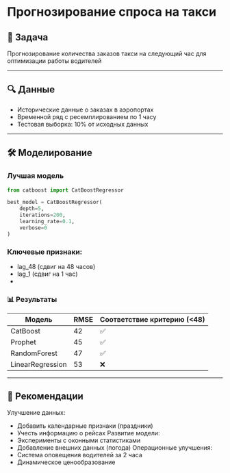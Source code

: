 # Прогнозирование спроса на такси

## 🚖 Задача
Прогнозирование количества заказов такси на следующий час для оптимизации работы водителей

----

## 🔍 Данные
- Исторические данные о заказах в аэропортах
- Временной ряд с ресемплированием по 1 часу
- Тестовая выборка: 10% от исходных данных

----

## 🛠️ Моделирование

### Лучшая модель
```python
from catboost import CatBoostRegressor

best_model = CatBoostRegressor(
    depth=5,
    iterations=200,
    learning_rate=0.1,
    verbose=0
)
```
### Ключевые признаки:
 - lag_48 (сдвиг на 48 часов)
 - lag_1 (сдвиг на 1 час)
 - 
### 📊 Результаты
| Модель |	RMSE |	Соответствие критерию (<48) |
|---------|----------|-------------------|
| CatBoost	| 42	| ✅ |
| Prophet	| 45	| ✅ |
| RandomForest	| 47	| ✅ |
|LinearRegression |	53	| ❌ |

----

## 🚀 Рекомендации
Улучшение данных:
 - Добавить календарные признаки (праздники)
 - Учесть информацию о рейсах
Развитие модели:
 - Эксперименты с оконными статистиками
 - Добавление внешних данных (погода)
Операционные улучшения:
 - Система оповещения водителей за 2 часа
 - Динамическое ценообразование

